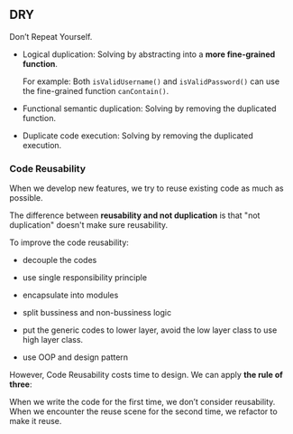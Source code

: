 ## DRY

Don’t Repeat Yourself.

- Logical duplication: Solving by abstracting into a **more fine-grained function**.

  For example: Both `isValidUsername()` and `isValidPassword()` can use the fine-grained function `canContain()`.

- Functional semantic duplication: Solving by removing the duplicated function.

- Duplicate code execution: Solving by removing the duplicated execution.

### Code Reusability

When we develop new features, we try to reuse existing code as much as possible.

The difference between **reusability and not duplication** is that "not duplication" doesn't make sure reusability.

To improve the code reusability:

- decouple the codes

- use single responsibility principle

- encapsulate into modules

- split bussiness and non-bussiness logic

- put the generic codes to lower layer, avoid the low layer class to use high layer class.

- use OOP and design pattern

However, Code Reusability costs time to design. We can apply **the rule of three**:

When we write the code for the first time, we don’t consider reusability.
When we encounter the reuse scene for the second time, we refactor to make it reuse.
